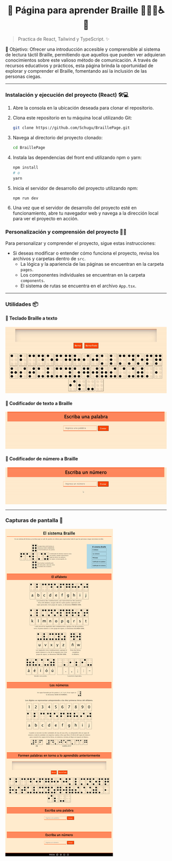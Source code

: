 <h1 align='center'>🌟 Página para aprender Braille 📖🧑‍🦯♿️🌟</h1>

> Practica de React, Tailwind y TypeScript. ✨

🎯 Objetivo: Ofrecer una introducción accesible y comprensible al sistema de lectura táctil Braille, permitiendo que aquellos que pueden ver adquieran conocimientos sobre este valioso método de comunicación. A través de recursos educativos y prácticos, esta página brinda la oportunidad de explorar y comprender el Braille, fomentando así la inclusión de las personas ciegas.

------------

### Instalación y ejecución del proyecto (React) 🛠️💻

1. Abre la consola en la ubicación deseada para clonar el repositorio.

2. Clona este repositorio en tu máquina local utilizando Git:

    ```bash
    git clone https://github.com/Schugu/BraillePage.git
    ```

3. Navega al directorio del proyecto clonado:

    ```bash
    cd BraillePage
    ```

4. Instala las dependencias del front end utilizando npm o yarn:

    ```bash
    npm install
    # o
    yarn
    ```

5. Inicia el servidor de desarrollo del proyecto utilizando npm:

    ```bash
    npm run dev
    ```

6. Una vez que el servidor de desarrollo del proyecto esté en funcionamiento, abre tu navegador web y navega a la dirección local para ver el proyecto en acción.

### Personalización y comprensión del proyecto 🎨🧠

Para personalizar y comprender el proyecto, sigue estas instrucciones:

- Si deseas modificar o entender cómo funciona el proyecto, revisa los archivos y carpetas dentro de `src`. 
    - La lógica y la apariencia de las páginas se encuentran en la carpeta `pages`.
    - Los componentes individuales se encuentran en la carpeta `components`.
    - El sistema de rutas se encuentra en el archivo `App.tsx`.

------------

### Utilidades 📦

#### 📌 Teclado Braille a texto 
<img src='public/media/Utilidad1.gif' alt='CapturaDePantalla1'>

#### 📌 Codificador de texto a Braille
<img src='public/media/Utilidad2.gif' alt='CapturaDePantalla1'>

#### 📌 Codificador de número a Braille
<img src='public/media/utilidad3.gif' alt='CapturaDePantalla1'>

------------

### Capturas de pantalla 📸
<img src='public/media/capturaDePantalla.png' alt='CapturaDePantalla1'>

